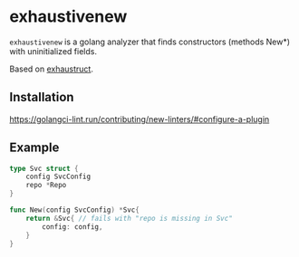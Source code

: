 # exhaustivenew

`exhaustivenew` is a golang analyzer that finds constructors (methods New*) with uninitialized fields.

Based on [exhaustruct](https://github.com/GaijinEntertainment/go-exhaustruct).

## Installation

https://golangci-lint.run/contributing/new-linters/#configure-a-plugin

## Example

``` go
type Svc struct {
    config SvcConfig
    repo *Repo
}

func New(config SvcConfig) *Svc{
    return &Svc{ // fails with "repo is missing in Svc"
        config: config,
    }
}
```
